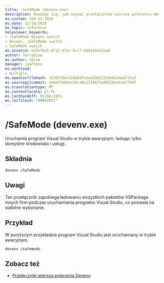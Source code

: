 ```yaml
---
title: -SafeMode (devenv.exe)
description: Dowiedz się, jak używać przełącznika wiersza polecenia devenv trybu awaryjnego, aby uruchomić program Visual Studio w trybie awaryjnym, ładując tylko domyślne środowisko i usługi.
ms.custom: SEO-VS-2020
ms.date: 12/10/2018
ms.topic: reference
helpviewer_keywords:
- /SafeMode Devenv switch
- Devenv, /SafeMode switch
- SafeMode switch
ms.assetid: b191f6a5-8f12-47ec-bcc7-b68149a22aa8
author: TerryGLee
ms.author: tglee
manager: jmartens
ms.workload:
- multiple
ms.openlocfilehash: 1626776ec41bdbdfe5ad2b611516e62ada4f15a3
ms.sourcegitcommit: ae6d47b09a439cd0e13180f5e89510e3e347fd47
ms.translationtype: MT
ms.contentlocale: pl-PL
ms.lasthandoff: 02/08/2021
ms.locfileid: "99957871"
---
```

# <a name="safemode-devenvexe"></a>/SafeMode (devenv.exe)

Uruchamia program Visual Studio w trybie awaryjnym, ładując tylko domyślne środowisko i usługi.

## <a name="syntax"></a>Składnia

```shell
devenv /SafeMode
```

## <a name="remarks"></a>Uwagi

Ten przełącznik zapobiega ładowaniu wszystkich pakietów VSPackage innych firm podczas uruchamiania programu Visual Studio, co pozwala na stabilne wykonanie.

## <a name="example"></a>Przykład

W poniższym przykładzie program Visual Studio jest uruchamiany w trybie awaryjnym.

```shell
devenv /safemode
```

## <a name="see-also"></a>Zobacz też

- [Przełączniki wiersza polecenia Devenv](../../ide/reference/devenv-command-line-switches.md)
